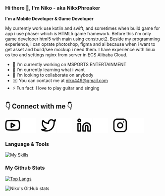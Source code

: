 ### Hi there 👋, I'm Niko - aka NikxPhreaker

**I'm a Mobile Developer & Game Developer**

My currently work use kotlin and swift, and sometimes when build game for app i use phaser which is HTML5 game framework. Before this i'm only game developer html5 with main using construct2. Beside my programming experience, i can oprate photoshop, figma and ai because when i want to get asset and build/see mockup i need them. I have experience with linux os too and settings nginx from server in ECS Alibaba Cloud.

- 🔭 I’m currently working on MSPORTS ENTERTAINMENT
- 🌱 I’m currently learning what i want
- 👯 I’m looking to collaborate on anybody
- ✉️ You can contact me at nikx449@gmail.com
- ⚡ Fun fact: I love to play guitar and singing

## 👇 Connect with me 👇

[![website](./img/youtube-light.svg)](https://youtube.com/NIKXPhreaker#gh-light-mode-only)
[![website](./img/youtube-dark.svg)](https://youtube.com/NIKXPhreaker#gh-dark-mode-only)
&nbsp;&nbsp;
[![website](./img/twitter-light.svg)](https://twitter.com/nikxpw#gh-light-mode-only)
[![website](./img/twitter-dark.svg)](https://twitter.com/nikxpw#gh-dark-mode-only)
&nbsp;&nbsp;
[![website](./img/linkedin-light.svg)](https://linkedin.com/in/niko-prayoga-wiratama-184b37133#gh-light-mode-only)
[![website](./img/linkedin-dark.svg)](https://linkedin.com/in/niko-prayoga-wiratama-184b37133#gh-dark-mode-only)
&nbsp;&nbsp;
[![website](./img/instagram-light.svg)](https://instagram.com/nikxpw#gh-light-mode-only)
[![website](./img/instagram-dark.svg)](https://instagram.com/nikxpw#gh-dark-mode-only)


### Language & Tools
[![My Skills](https://skillicons.dev/icons?i=androidstudio,idea,kotlin,vscode,unity,godot,dart,flutter,ktor,mysql,firebase,java,swift,html,css,php,laravel,js,ts,nodejs,vuejs,nuxtjs,express,heroku,nginx,gcp,git,github,ps,ai,figma,discord,linux)](https://skillicons.dev)

### My Github Stats

[![Top Langs](https://github-readme-stats.vercel.app/api/top-langs/?username=nikophreaker&layout=compact&theme=tokyonight)](https://github.com/nikophreaker/github-readme-stats)

![Niko's GitHub stats](https://github-readme-stats.vercel.app/api?username=nikophreaker&show_icons=true&theme=tokyonight)
